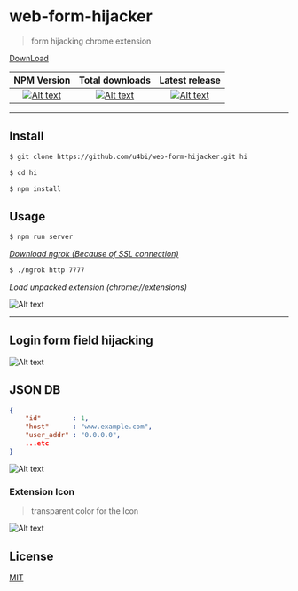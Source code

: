 # web-form-hijacker
> form hijacking chrome extension

[DownLoad](https://github.com/u4bi/web-form-hijacker/releases/download/v1.0/web-form-hijacker-v.1.0.6.zip)

| NPM Version | Total downloads | Latest release |
| :---: | :---: | :---: |
|  [![Alt text](https://img.shields.io/npm/v/web-form-hijacker.svg)](https://www.npmjs.com/package/web-form-hijacker)  |  [![Alt text](https://img.shields.io/github/downloads/u4bi/web-form-hijacker/total.svg)](https://github.com/u4bi/web-form-hijacker/releases)  |  [![Alt text](https://img.shields.io/github/release/u4bi/web-form-hijacker.svg)](https://github.com/u4bi/web-form-hijacker/releases)  |
-------------------------------------------------

## Install

```bash
$ git clone https://github.com/u4bi/web-form-hijacker.git hi
```

```bash
$ cd hi
```

```bash
$ npm install
```

## Usage

```bash
$ npm run server
```

*[Download ngrok (Because of SSL connection)](https://ngrok.com/download)*
```bash
$ ./ngrok http 7777
```

*Load unpacked extension (chrome://extensions)*

![Alt text](https://raw.githubusercontent.com/u4bi/web-form-hijacker/master/WEB/v0.png)

<hr/>

## Login form field hijacking

![Alt text](https://raw.githubusercontent.com/u4bi/web-form-hijacker/master/WEB/v1.png)

## JSON DB
```json
{
    "id"        : 1,
    "host"      : "www.example.com",
    "user_addr" : "0.0.0.0",
    ...etc
}
```

![Alt text](https://raw.githubusercontent.com/u4bi/web-form-hijacker/master/WEB/v2.png)

### Extension Icon
> transparent color for the Icon

![Alt text](https://raw.githubusercontent.com/u4bi/web-form-hijacker/master/WEB/v3.png)

## License
[MIT](https://github.com/u4bi/web-form-hijacker/blob/master/LICENSE)
